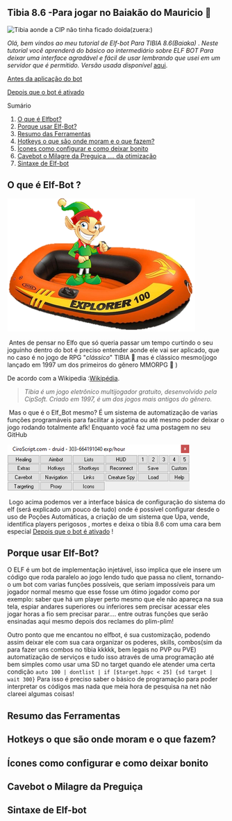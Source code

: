 ##                      Tibia 8.6 -Para jogar no Baiakão do Mauricio :eyes:

![Tibia aonde a CIP não tinha ficado doida(zuera:)](https://i.imgur.com/1shsgxX.jpg)

*Olá, bem vindos ao meu tutorial de Elf-bot Para TIBIA 8.6(Baiaka)* .
*Neste tutorial você aprenderá do básico ao intermediário sobre ELF BOT Para deixar uma interface agradável e fácil de usar lembrando que usei em um servidor que é permitido. Versão usada disponível* [aqui](https://www.ciroscript.com/forum/tutoriais/download-do-elfbot-crack-tibia-ip-change).



[Antes da aplicação do bot](https://github.com/MatheusdeCastroPassosPrado/Elf-Bot_Tibia_8.6/blob/master/assets/desativado.png)

[Depois que o bot é ativado](https://github.com/MatheusdeCastroPassosPrado/Elf-Bot_Tibia_8.6/blob/master/assets/ativado.png) 	

Sumário

1. [O que é Elfbot?](https://github.com/MatheusdeCastroPassosPrado/configs_elf#o-que-é-elf-bot-)
2. [Porque usar Elf-Bot?](https://github.com/MatheusdeCastroPassosPrado/configs_elf#porque-usar-elf-bot)
3. [Resumo das Ferramentas](https://github.com/MatheusdeCastroPassosPrado/configs_elf#resumo-das-ferramentas)
4. [Hotkeys o que são onde moram e o que fazem?](https://github.com/MatheusdeCastroPassosPrado/configs_elf#hotkeys-o-que-são-onde-moram-e-o-que-fazem)
5. [Ícones como configurar e como deixar bonito](https://github.com/MatheusdeCastroPassosPrado/configs_elf#ícones-como-configurar-e-como-deixar-bonito)
6. [Cavebot o Milagre da Preguiça .... da otimização](https://github.com/MatheusdeCastroPassosPrado/configs_elf#cavebot-o-milagre-da-preguiça)
7. [Sintaxe de Elf-bot](https://github.com/MatheusdeCastroPassosPrado/configs_elf#sintaxe-de-elf-bot)





## O que é Elf-Bot ? 

![O verdadeiro elf bot](https://github.com/MatheusdeCastroPassosPrado/Elf-Bot_Tibia_8.6/blob/master/assets/Elf_bottrue.png)



​     	Antes de pensar no Elfo que só queria passar um tempo curtindo o seu joguinho dentro do bot é preciso entender aonde ele vai ser aplicado, que no caso é no jogo de RPG "*clássico*" TIBIA :game_die: mas é clássico mesmo(jogo lançado em 1997 um dos primeiros do gênero MMORPG :green_heart: ) 

 De acordo com a Wikipedia :[Wikipédia](https://pt.wikipedia.org/wiki/Tibia).

> *Tibia é um jogo eletrônico multijogador gratuito, desenvolvido pela CipSoft. Criado em 1997, é um dos jogos mais antigos do gênero.*

​        Mas o que é o Elf_Bot mesmo?  É um sistema de automatização de varias funções  programáveis para facilitar a jogatina ou até mesmo poder deixar o jogo rodando totalmente afk! Enquanto você faz uma postagem no seu GitHub

![Aparência do bot quando injetado no Tibia](https://github.com/MatheusdeCastroPassosPrado/Elf-Bot_Tibia_8.6/blob/master/assets/Elf_bot.png)

​       Logo acima podemos ver a interface básica de configuração do sistema do elf (será explicado um pouco de tudo) onde é possível configurar desde o uso de Poções Automáticas, a criação de um sistema que Upa, vende, identifica players perigosos , mortes e deixa o tibia 8.6 com uma cara bem especial [Depois que o bot é ativado](https://github.com/MatheusdeCastroPassosPrado/Elf-Bot_Tibia_8.6/blob/master/assets/ativado.png)  ! 



## Porque usar Elf-Bot?

O ELF  é um bot de implementação injetável, isso implica que ele insere um código que roda paralelo ao jogo lendo tudo que passa no client, tornando-o um bot com varias funções possíveis, que seriam impossíveis para um jogador normal mesmo que esse fosse um ótimo jogador como por exemplo: saber que há um player perto mesmo que ele não apareça na sua tela, espiar andares superiores ou inferiores sem precisar acessar eles jogar horas a fio sem precisar parar.... entre outras funções que serão ensinadas aqui mesmo depois dos reclames do plim-plim!

Outro ponto que me encantou no elfbot, é sua customização, podendo assim deixar ele com sua cara organizar os poderes, skills, combos(sim da para fazer uns combos no tibia kkkkk, bem legais no PVP ou PVE) automatização de serviços e tudo isso através de uma programação até bem simples como usar uma SD  no target quando ele atender uma certa condição `auto 100 | dontlist | if [$target.hppc < 25] {sd target | wait 300}`  Para isso é preciso saber o básico de programação para poder interpretar os códigos mas nada que meia hora de pesquisa na net não clareei algumas coisas!

## Resumo das Ferramentas

## Hotkeys o que são onde moram e o que fazem?

## Ícones como configurar e como deixar bonito

## Cavebot o Milagre da Preguiça

## Sintaxe de Elf-bot
